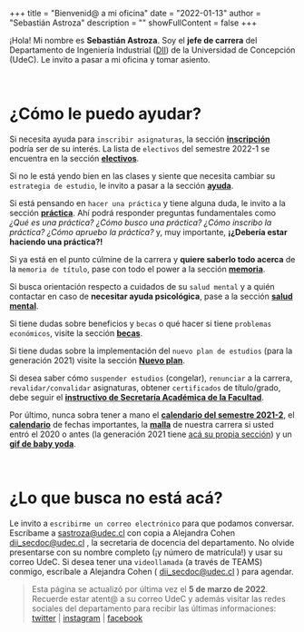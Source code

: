 +++
title = "Bienvenid@ a mi oficina"
date = "2022-01-13"
author = "Sebastián Astroza"
description = ""
showFullContent = false
+++

¡Hola! Mi nombre es **Sebastián Astroza**. Soy el **jefe de carrera** del Departamento de Ingeniería Industrial ([DII](https://dii.udec.cl/)) de la Universidad de Concepción (UdeC).  Le invito a pasar a mi oficina y tomar asiento. 

&nbsp;    

# ¿Cómo le puedo ayudar?

Si necesita ayuda para `inscribir asignaturas`, la sección **[inscripción](/inscripcion)** podría ser de su interés. La lista de `electivos` del semestre 2022-1 se encuentra en la sección  **[electivos](/electivos)**.

Si no le está yendo bien en las clases y siente que necesita cambiar su `estrategia de estudio`, le invito a pasar a la sección **[ayuda](/ayuda)**.

Si está pensando en `hacer una práctica` y tiene alguna duda, le invito a la sección **[práctica](/practica)**. Ahí podrá responder preguntas fundamentales como *¿Qué es una práctica?* *¿Cómo busco una práctica?* *¿Cómo inscribo la práctica?* *¿Cómo apruebo la práctica?* y, muy importante, **¡¿Debería estar haciendo una práctica?!**

Si ya está en el punto cúlmine de la carrera y **quiere saberlo todo acerca** de la `memoria de título`, pase con todo el power a la sección **[memoria](/memoria)**.


Si busca orientación respecto a cuidados de su `salud mental` y a quién contactar en caso de **necesitar ayuda psicológica**, pase a la sección **[salud mental](/salud)**.

Si tiene dudas sobre beneficios y `becas` o qué hacer si tiene `problemas económicos`, visite la sección **[becas](/becas)**.


Si tiene dudas sobre la implementación del `nuevo plan de estudios` (para la generación 2021) visite la sección **[Nuevo plan](/nuevamalla)**.

Si desea saber cómo `suspender estudios` (congelar), `renunciar` a la carrera, `revalidar/convalidar` asignaturas, obtener `certificados` de título/grado, debe seguir el **[instructivo de Secretaría Académica de la Facultad](http://secad.ing.udec.cl/faq)**.

Por último, nunca sobra tener a mano el **[calendario del semestre 2021-2](/calendario_semestre_2021-2.jpg)**, el **[calendario](http://secad.ing.udec.cl/horarios)** de fechas importantes, la **[malla](https://dii.udec.cl/programa-academico/)** de nuestra carrera si usted entró el 2020 o antes (la generación 2021 tiene [acá su propia sección](/nuevamalla)) y un **[gif de baby yoda](https://giphy.com/search/baby-yoda)**.

&nbsp;    

# ¿Lo que busca no está acá?

Le invito a `escribirme un correo electrónico` para que podamos conversar. Escríbame a sastroza@udec.cl con copia a Alejandra Cohen dii_secdoc@udec.cl , la secretaria de docencia del departamento. No olvide presentarse con su nombre completo (¡y número de matrícula!) y usar su correo UdeC. Si desea tener una `videollamada` (a través de TEAMS) conmigo, escríbale a Alejandra Cohen ( dii_secdoc@udec.cl ) para agendar.

> Esta página se actualizó por última vez el **5 de marzo de 2022**. Recuerde estar atent@ a su correo UdeC y además visitar las redes sociales del departamento para recibir las últimas informaciones: [twitter](https://twitter.com/diiudec) | [instagram](https://www.instagram.com/dii_udec/) | [facebook](https://www.facebook.com/dii.udec/) 


